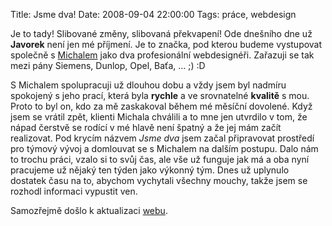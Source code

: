 Title: Jsme dva!
Date: 2008-09-04 22:00:00
Tags: práce, webdesign

Je to tady! Slibované změny, slibovaná překvapení! Ode dnešního dne už **Javorek** není jen mé příjmení. Je to značka, pod kterou budeme vystupovat společně s [Michalem](http://gringo.profitux.cz/) jako dva profesionální webdesignéři. Zařazuji se tak mezi pány Siemens, Dunlop, Opel, Baťa, … ;) :D

S Michalem spolupracuji už dlouhou dobu a vždy jsem byl nadmíru spokojený s jeho prací, která byla **rychle** a ve srovnatelné **kvalitě** s mou. Proto to byl on, kdo za mě zaskakoval během mé měsíční dovolené. Když jsem se vrátil zpět, klienti Michala chválili a to mne jen utvrdilo v tom, že nápad čerstvě se rodící v mé hlavě není špatný a že jej mám začít realizovat. Pod krycím názvem *Jsme dva* jsem začal připravovat prostředí pro týmový vývoj a domlouvat se s Michalem na dalším postupu. Dalo nám to trochu práci, vzalo si to svůj čas, ale vše už funguje jak má a oba nyní pracujeme už nějaký ten týden jako výkonný tým. Dnes už uplynulo dostatek času na to, abychom vychytali všechny mouchy, takže jsem se rozhodl informaci vypustit ven.

Samozřejmě došlo k aktualizaci [webu](http://www.javorek.net).